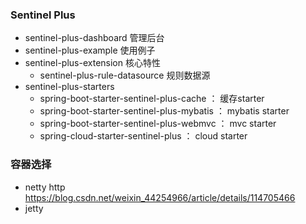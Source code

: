 ### Sentinel Plus

- sentinel-plus-dashboard 管理后台
- sentinel-plus-example 使用例子
- sentinel-plus-extension 核心特性
    - sentinel-plus-rule-datasource 规则数据源
- sentinel-plus-starters
    - spring-boot-starter-sentinel-plus-cache ： 缓存starter
    - spring-boot-starter-sentinel-plus-mybatis ： mybatis starter
    - spring-boot-starter-sentinel-plus-webmvc ： mvc starter
    - spring-cloud-starter-sentinel-plus ： cloud starter

### 容器选择

- netty http https://blog.csdn.net/weixin_44254966/article/details/114705466
- jetty 
